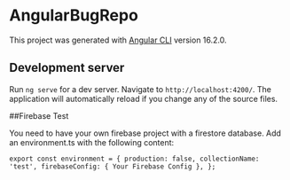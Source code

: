 # AngularBugRepo

This project was generated with [Angular CLI](https://github.com/angular/angular-cli) version 16.2.0.

## Development server

Run `ng serve` for a dev server. Navigate to `http://localhost:4200/`. The application will automatically reload if you change any of the source files.

##Firebase Test

You need to have your own firebase project with a firestore database.
Add an environment.ts with the following content:

`export const environment = {
    production: false,
    collectionName: 'test',
    firebaseConfig: {
        Your Firebase Config
    },
};`
